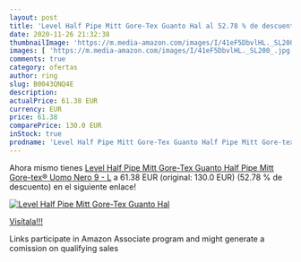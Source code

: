 ```yaml
---
layout: post
title: 'Level Half Pipe Mitt Gore-Tex Guanto Hal al 52.78 % de descuento'
date: 2020-11-26 21:32:38
thumbnailImage: 'https://m.media-amazon.com/images/I/41eF5DbvlHL._SL200_.jpg'
images: [ 'https://m.media-amazon.com/images/I/41eF5DbvlHL._SL200_.jpg' ]
comments: true
category: ofertas
author: ring
slug: B0043QNQ4E
description:
actualPrice: 61.38 EUR
currency: EUR
price: 61.38
comparePrice: 130.0 EUR
inStock: true
prodname: 'Level Half Pipe Mitt Gore-Tex Guanto Half Pipe Mitt Gore-tex®  Uomo  Nero  9 - L'
---
```


Ahora mismo tienes [Level Half Pipe Mitt Gore-Tex Guanto Half Pipe Mitt Gore-tex®  Uomo  Nero  9 - L](https://www.amazon.it/dp/B0043QNQ4E/?tag=tolees00-21) a 61.38 EUR (original: 130.0 EUR) (52.78 %  de descuento) en el siguiente enlace!

[![Level Half Pipe Mitt Gore-Tex Guanto Hal](https://m.media-amazon.com/images/I/41eF5DbvlHL._SL200_.jpg)](https://www.amazon.it/dp/B0043QNQ4E/?tag=tolees00-21)

[Visítala!!!](https://www.amazon.it/dp/B0043QNQ4E/?tag=tolees00-21)

Links participate in Amazon Associate program and might generate a comission on qualifying sales
